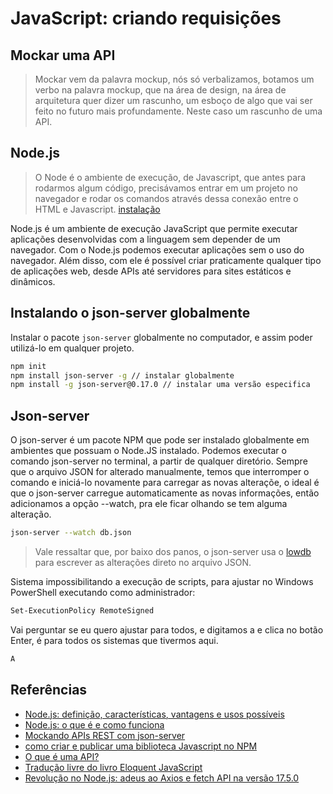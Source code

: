 # JavaScript: criando requisições

## Mockar uma API

> Mockar vem da palavra mockup, nós só verbalizamos, botamos um verbo na palavra mockup, que na área de design, na área de arquitetura quer dizer um rascunho, um esboço de algo que vai ser feito no futuro mais profundamente. Neste caso um rascunho de uma API.

## Node.js 

> O Node é o ambiente de execução, de Javascript, que antes para rodarmos algum código, precisávamos entrar em um projeto no navegador e rodar os comandos através dessa conexão entre o HTML e Javascript. [instalação](https://nodejs.org/en)

Node.js é um ambiente de execução JavaScript que permite executar aplicações desenvolvidas com a linguagem sem depender de um navegador. Com o Node.js podemos executar aplicações sem o uso do navegador. Além disso, com ele é possível criar praticamente qualquer tipo de aplicações web, desde APIs até servidores para sites estáticos e dinâmicos.

## Instalando o json-server globalmente

Instalar o pacote `json-server` globalmente no computador, e assim poder utilizá-lo em qualquer projeto.

```bash
npm init
npm install json-server -g // instalar globalmente
npm install -g json-server@0.17.0 // instalar uma versão especifica
```

## Json-server

O json-server é um pacote NPM que pode ser instalado globalmente em ambientes que possuam o Node.JS instalado. Podemos executar o comando json-server no terminal, a partir de qualquer diretório.
Sempre que o arquivo JSON for alterado manualmente, temos que interromper o comando e iniciá-lo novamente para carregar as novas alteraçõe, o ideal é que o json-server carregue automaticamente as novas informações, então adicionamos a opção --watch, pra ele ficar olhando se tem alguma alteração.

```bash
json-server --watch db.json
```

> Vale ressaltar que, por baixo dos panos, o json-server usa o [lowdb](https://github.com/typicode/lowdb) para escrever as alterações direto no arquivo JSON.

Sistema impossibilitando a execução de scripts, para ajustar no Windows PowerShell executando como administrador:

```bash
Set-ExecutionPolicy RemoteSigned
```

Vai perguntar se eu quero ajustar para todos, e digitamos a e clica no botão Enter, é para todos os sistemas que tivermos aqui.

```bash
A
```


## Referências
- [Node.js: definição, características, vantagens e usos possíveis ](https://www.alura.com.br/artigos/node-js-definicao-caracteristicas-vantagens-usos?_gl=1*wnt6i5*_ga*MTg4Mzg1ODg3OS4xNzEzNDA2NTEy*_ga_1EPWSW3PCS*MTcxNzk3MjA2NS4zNy4xLjE3MTc5NzYwNDEuMC4wLjA.)
- [Node.js: o que é e como funciona](https://cursos.alura.com.br/extra/alura-mais/nodejs-o-que-e-e-como-funciona-c1414)
- [Mockando APIs REST com json-server](https://www.alura.com.br/artigos/mockando-apis-rest-com-json-server?_gl=1*4vaygn*_ga*MTg4Mzg1ODg3OS4xNzEzNDA2NTEy*_ga_1EPWSW3PCS*MTcxNzk3MjA2NS4zNy4xLjE3MTc5NzYwNDEuMC4wLjA.)
- [como criar e publicar uma biblioteca Javascript no NPM](https://www.alura.com.br/artigos/criando-e-publicando-uma-biblioteca-javascript-no-npm?_gl=1*4vaygn*_ga*MTg4Mzg1ODg3OS4xNzEzNDA2NTEy*_ga_1EPWSW3PCS*MTcxNzk3MjA2NS4zNy4xLjE3MTc5NzYwNDEuMC4wLjA.)
- [O que é uma API?](https://cursos.alura.com.br/extra/alura-mais/o-que-e-uma-api--c697)
- [Tradução livre do livro Eloquent JavaScript](https://eloquentjavascript.net/00_intro.html)
- [Revolução no Node.js: adeus ao Axios e fetch API na versão 17.5.0](https://www.alura.com.br/artigos/revolucao-node-js-adeus-axios-fetch-api-versao-17-5-0)

